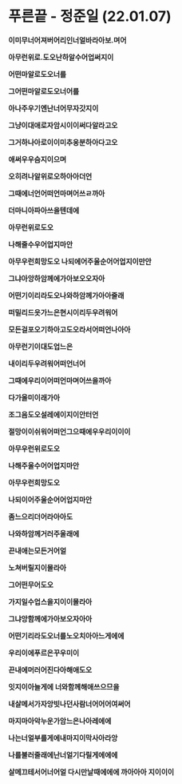 # 푸른끝 - 정준일 (22.01.07)

**이미무너어져버어리인너얼바라아보.며어**

**아무런위로.도오난하알수어업써지이**

**어떤마알로도오너를**

**그어떤마알로도오너어를**

**아나주우기엔난너어무자갓지이**

**그냥이대애로자암시이이써다알라고오**

**그거하나아로이이미추웅분하아다고오**

**애써우우슴지이으며**

**오히려나알위로오하아아더언**

**그때에너언어떠언마며어쓰ㄹ까아**

**더마니아파아쓰을텐데에**

**아무런위로도오**

**나해줄수우어업지마안**

**아무우런희망도오 나되에어주울순어어업지이만안**

**그냐아앙하암께에가아보오오자아**

**어떤기이리라도오나와하암께가아아줄래**



**떠밀리드읏가느은현시이리두우려워어**

**모든걸포오기하아고도오라서어떠언나아아**

**아무런기이대도업느은**

**내이리두우려워어떠언너어**

**그때에우리이어떠언마며어쓰을까아**

**다가올미이래가아**

**조그음도오설레에이지이안터언**

**절망이이쉬워어떠언그으때에우우리이이이**

**아무우런위로도오**

**나해주울수어어업지마안**

**아무우런희망도오**

**나되이어주울순어어업지마안**

**좀느으리더어라아아도**

**나와하암께거러주울래에**

**끈내애는모든거어얼**

**노쳐버릴지이몰라아**

**그어떤무어도오**

**가지일수업스을지이이몰라아**

**그냐앙함께에가아보오자아아**

**어떤기리라도오너를노오치아아느게에에**



**우리이에푸르은꾸우미이**

**끈내에머러어진다아해애도오**

**잇지이아늘게에 너와함께해애쓰으므을**

**내살메서가자앙빗나던사람너어어어여써어**

**마지마아악누운가암느은나아레에에**

**나는너얼부를게에내마지이막사아라앙**

**나를불러줄래에난너얼기다릴게에에에**

**살메끄테서어너어얼 다시만날때에에에 까아아아 지이이이**
